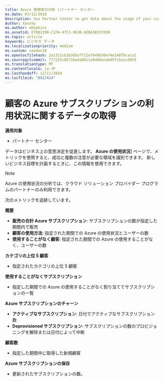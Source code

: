 ```yaml
---
title: Azure 使用率の分析 |パートナー センター
ms.date: 07/12/2018
Description: Use Partner Center to get data about the usage of your customers' Azure subscriptions.
Author: Xansky
ms.author: mhopkins
ms.assetid: E7081190-C1FA-47C1-963B-6EBA1B33703B
ms.topic: article
keywords: ビジネス データ
ms.localizationpriority: medium
ms.custom: seodec18
ms.openlocfilehash: 2a1311cb163d5e7f12e7649b56e74e240f0caca1
ms.sourcegitcommit: 777225c8bf16e4a8811a9d88aceb45fcba1cd959
ms.translationtype: MT
ms.contentlocale: ja-JP
ms.lasthandoff: 12/11/2018
ms.locfileid: "8917414"
---
```

# <a name="get-data-about-the-usage-of-your-customers-azure-subscriptions"></a>顧客の Azure サブスクリプションの利用状況に関するデータの取得 

**適用対象**
- パートナー センター

データはビジネス上の意思決定を促進します。 **Azure の使用状況**] ページで、メトリックを使用すると、成功と複数の注意が必要な領域を識別できます。 新しいビジネス目標を計画するときに、この情報を使用できます。

> [!NOTE]
> Azure の使用状況の分析では、クラウド ソリューション プロバイダー プログラムのパートナーのみ利用できます。

次のメトリックを追跡しています。

**概要**  
 - **販売の合計 Azure サブスクリプション**: サブスクリプションの数が指定した期間内で販売  
 - **顧客の使用方法**: 指定された期間での Azure の使用状況とユーザーの数  
 - **使用することがなく顧客**: 指定された期間での Azure の使用することがなく、ユーザーの数  

**カテゴリの上位 5 顧客**  
 -  指定されたカテゴリの上位 5 顧客  

**使用することがなくサブスクリプション**  
 -  指定した期間での Azure の使用することがなく割り当ててサブスクリプションの一覧  

**Azure サブスクリプションのチャーン**  
 - **アクティブなサブスクリプション**: 日付でアクティブなサブスクリプション数  
 - **Deprovisioned サブスクリプション**: サブスクリプションの数のプロビジョニングを解除または日付によって中断  

**顧客数**
 - 指定した期間中に取得した新規顧客  

**Azure サブスクリプションの保存**  
 - 更新されたサブスクリプションの数。   
  